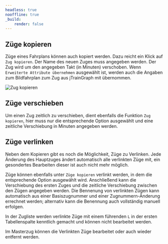 ```yaml
---
headless: true
nooffline: true
_build:
    render: false
---
```


## Züge kopieren

Züge eines Fahrplans können auch kopiert werden. Dazu reicht ein Klick auf `Zug kopieren`. Der Name des neuen Zuges muss angegeben werden. Der Zug wird um den angegeben Takt (in Minuten) verschoben. Wenn `Erweiterte Attribute übernehmen` ausgewählt ist, werden auch die Angaben zum Bildfahrplan zum Zug aus jTrainGraph mit übernommen.

![Zug kopieren](../kopierfenster.png) <!-- TODO: Update grafik -->

## Züge verschieben

Um einen Zug zeitlich zu verschieben, dient ebenfalls die Funktion `Zug kopieren`, hier muss nur die entsprechende Option ausgewählt und eine zeitliche Verschiebung in Minuten angegeben werden.

<!-- TODO: grafik -->

## Züge verlinken

Neben dem Kopieren gibt es noch die Möglichkeit, Züge zu Verlinken. Jede Änderung des Hauptzuges ändert automatisch alle verlinkten Züge mit, ein gesondertes Bearbeiten dieser ist auch nicht mehr möglich.

Züge können ebenfalls unter `Züge kopieren` verlinkt werden, in dem die entsprechende Option ausgewählt wird. Anschließend kann die Verschiebung des ersten Zuges und die zeitliche Verschiebung zwischen den Zügen angegeben werden. Die Bennenung von verlinkten Zügen kann automatisch aus einer Basiszugnummer und einer Zugnummern-Änderung errechnet werden; alternativ kann die Benennung auch vollständig manuell erfolgen.

In der Zugliste werden verlinkte Züge mit einem führenden `L` in der ersten Tabellenspalte kenntlich gemacht und können nicht bearbeitet werden.

<!-- TODO: grafik -->

Im Masterzug können die Verlinkten Züge bearbeitet oder auch wieder entfernt werden.
